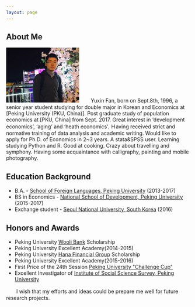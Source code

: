 ```yaml
---
layout: page
---
```


## About Me

<img src="/images/fyxhg.png" class="floatpic" width="200" height="150">
　　Yuxin Fan, born on Sept.8th, 1996, a senior year student studying for double major in Korean and Economics at [Peking University (PKU, China)]. Post graduate study of population economics at [PKU, China] from Sept. 2017. Great interest in ‘development economics’, ‘aging’ and ‘heath economics’. Ｈaving received strict and normative training of data analysis and academic writing. Would like to apply for Ph.D. of Economics in 2~3 years. A stata&SPSS user. Learning studying Python and R.  Good at cooking. Crazy about travelling and symphony. Having some acquaintance with calligraphy, painting and mobile photography. 

## Education Background

* B.A. - [School of Foreign Languages, Peking University] (2013-2017)     
* BS in Economics - [National School of Development, Peking University] (2015-2017)      
* Exchange student - [Seoul National University, South Korea] (2016)     

## Honors and Awards

* Peking University [Wooli Bank] Scholarship 
* Peking University Excellent Academy(2014-2015)
* Peking University [Hana Financial Group] Scholarship
* Peking University Excellent Academy(2015-2016)
* First Price of the 24th Session [Peking University "Challenge Cup"]
* Excellent Investigator of [Institute of Social Science Survey, Peking University]
  


　　I wish that my efforts and ideas could be prepare me well for future research projects. 




[School of Foreign Languages, Peking University]:http://sfl.pku.edu.cn/
[National School of Development, Peking University]:http://www.nsd.pku.edu.cn/
[Seoul National University, South Korea]:http://www.snu.ac.kr/
[Peking University (PKU, China)]:http://www.pku.edu.cn/
[PKU, China]:http://www.pku.edu.cn/
[Institute of Social Science Survey, Peking University]:http://www.isss.edu.cn/
[Peking University "Challenge Cup"]:http://www.tiaozhanbei.net/d1711/
[Hana Financial Group]:http://www.hanafn.com/
[Wooli Bank]:http://www.wooribank.com
